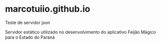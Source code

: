 # marcotuiio.github.io
Teste de servidor json

Servidor estático utilizado no desenvolvimento do aplicativo Feijão Mágico para o Estado do Paraná 
